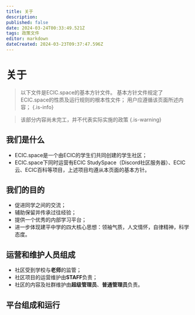 ```yaml
---
title: 关于
description: 
published: false
date: 2024-03-24T00:33:49.521Z
tags: 政策文件
editor: markdown
dateCreated: 2024-03-23T09:37:47.596Z
---
```


# 关于
> 以下文件是ECIC.space的基本方针文件。
> 基本方针文件规定了ECIC.space的性质及运行规则的根本性文件；
> 用户应遵循该页面所述内容；
{.is-info}
<!-- 基于最终决定权或征询社群意见后修改。-->

> 该部分内容尚未完工，并不代表实际实施的政策
{.is-warning}


## 我们是什么
- ECIC.space是一个由ECIC的学生们共同创建的学生社区；
- ECIC.space下同时运营有ECIC StudySpace（Discord社区服务器）、ECIC云、ECIC百科等项目，上述项目均遵从本页面的基本方针。

## 我们的目的
- 促进同学之间的交流；
- 辅助保留并传承过往经验；
- 提供一个优秀的内部学习平台；
- 进一步体现建平中学的四大核心思想：领袖气质，人文情怀，自律精神，科学态度。

## 运营和维护人员组成
- 社区受到学校与**老师**的监管；
- 社区项目的运营维护由**STAFF**负责；
- 社区的内容及社群维护由**超级管理员**、**普通管理员**负责。

## 平台组成和运行
